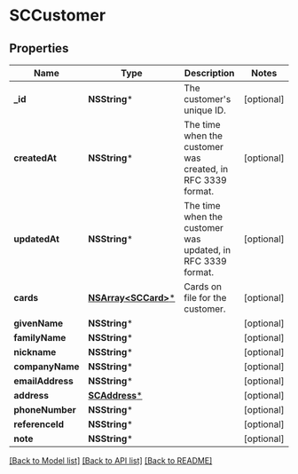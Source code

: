 # SCCustomer

## Properties
Name | Type | Description | Notes
------------ | ------------- | ------------- | -------------
**_id** | **NSString*** | The customer&#39;s unique ID. | [optional] 
**createdAt** | **NSString*** | The time when the customer was created, in RFC 3339 format. | [optional] 
**updatedAt** | **NSString*** | The time when the customer was updated, in RFC 3339 format. | [optional] 
**cards** | [**NSArray&lt;SCCard&gt;***](SCCard.md) | Cards on file for the customer. | [optional] 
**givenName** | **NSString*** |  | [optional] 
**familyName** | **NSString*** |  | [optional] 
**nickname** | **NSString*** |  | [optional] 
**companyName** | **NSString*** |  | [optional] 
**emailAddress** | **NSString*** |  | [optional] 
**address** | [**SCAddress***](SCAddress.md) |  | [optional] 
**phoneNumber** | **NSString*** |  | [optional] 
**referenceId** | **NSString*** |  | [optional] 
**note** | **NSString*** |  | [optional] 

[[Back to Model list]](../README.md#documentation-for-models) [[Back to API list]](../README.md#documentation-for-api-endpoints) [[Back to README]](../README.md)


